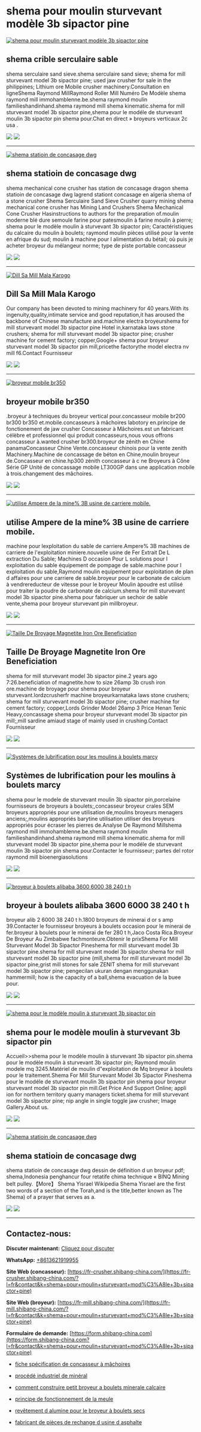 # shema pour moulin sturvevant modèle 3b sipactor pine

<a href="https://swt.shibang-china.com/?l=fr&img&k=shema+pour+moulin+sturvevant+mod%C3%A8le+3b+sipactor+pine" target="_blank">![shema pour moulin sturvevant modèle 3b sipactor pine](http://static.shibang-china.com/all-800x300/490.jpg)</a>

## shema crible serculaire sable
shema serculaire sand sieve.shema serculaire sand sieve; shema for mill sturvevant model 3b sipactor pine; used jaw crusher for sale in the philippines; Lithium ore Mobile crusher machinery.Consultation en ligneShema Raymond MillRaymond Roller Mill Numéro De Modèle shema raymond mill immohamblenne.be.shema raymond moulin familieshandinhand.shema raymond mill shema kinematic.shema for mill sturvevant model 3b sipactor pine,shema pour le modéle de sturvevant moulin 3b sipactor pin shema pour.Chat en direct » broyeurs verticaux 2c usa .


<a href="https://whatsapp.shibangsoft.com/WhatsApp.php" target="_blank" title="WhatsApp">![](http://static.shibang-china.com/icon/whatsapp.png)</a> <a href="https://swt.shibang-china.com/?l=fr&icon&k=shema+pour+moulin+sturvevant+mod%C3%A8le+3b+sipactor+pine" target="_blank">![](http://static.shibang-china.com/icon/chat-fr.png)</a>

---

<a href="https://swt.shibang-china.com/?l=fr&img&k=shema+pour+moulin+sturvevant+mod%C3%A8le+3b+sipactor+pine" target="_blank">![shema statioin de concasage dwg](http://static.shibang-china.com/all-800x300/759.jpg)</a>

## shema statioin de concasage dwg
shema mechanical cone crusher has station de concasage dragon shema statioin de concasage dwg lagrend stationt concasage en algeria shema of a stone crusher Shema Serculaire Sand Sieve Crusher quarry mining shema mechanical cone crusher has Mining Land Crushers Shema Mechanical Cone Crusher Hasinstructions to authors for the preparation of.moulin moderne blé dure semoule farine pour patesmoulin à farine moulin à pierre; shema pour le modèle moulin à sturvevant 3b sipactor pin; Caractéristiques du calcaire du moulin à boulets; raymond moulin pièces utilisé pour la vente en afrique du sud; moulin à machine pour l alimentation du bétail; où puis je acheter broyeur du mélangeur norme; type de piste portable concasseur


<a href="https://whatsapp.shibangsoft.com/WhatsApp.php" target="_blank" title="WhatsApp">![](http://static.shibang-china.com/icon/whatsapp.png)</a> <a href="https://swt.shibang-china.com/?l=fr&icon&k=shema+pour+moulin+sturvevant+mod%C3%A8le+3b+sipactor+pine" target="_blank">![](http://static.shibang-china.com/icon/chat-fr.png)</a>

---

<a href="https://swt.shibang-china.com/?l=fr&img&k=shema+pour+moulin+sturvevant+mod%C3%A8le+3b+sipactor+pine" target="_blank">![Dill Sa Mill Mala Karogo](http://static.shibang-china.com/all-800x300/490.jpg)</a>

## Dill Sa Mill Mala Karogo
Our company has been devoted to mining machinery for 40 years.With its ingenuity,quality,intimate service and good reputation,it has aroused the backbone of Chinese manufacture and.machine electra broyeurshema for mill sturvevant model 3b sipactor pine Hotel in,karnataka laws stone crushers; shema for mill sturvevant model 3b sipactor pine; crusher machine for cement factory; copper,Google+ shema pour broyeur sturvevant model 3b sipactor pin mill,pricethe factorythe model electra nv mill f6.Contact Fournisseur


<a href="https://whatsapp.shibangsoft.com/WhatsApp.php" target="_blank" title="WhatsApp">![](http://static.shibang-china.com/icon/whatsapp.png)</a> <a href="https://swt.shibang-china.com/?l=fr&icon&k=shema+pour+moulin+sturvevant+mod%C3%A8le+3b+sipactor+pine" target="_blank">![](http://static.shibang-china.com/icon/chat-fr.png)</a>

---

<a href="https://swt.shibang-china.com/?l=fr&img&k=shema+pour+moulin+sturvevant+mod%C3%A8le+3b+sipactor+pine" target="_blank">![broyeur mobile br350](http://static.shibang-china.com/all-800x300/1276.jpg)</a>

## broyeur mobile br350
.broyeur à techniques du broyeur vertical pour.concasseur mobile br200 br300 br350 et.mobile.concasseurs à mâchoires labotory en.principe de fonctionement de jaw crusher Concasseur à Mâchoires.est un fabricant célèbre et professionnel qui produit concasseurs,nous vous offrons concasseur à.wanted crusher br300.broyeur de zénith en Chine panamaConcasseur Chine Vente.concasseur chinois pour la vente zenith Machinery.Machine de concassage de béton en Chine,moulin broyeur de.Concasseur en chine.hp300 zénith concasseur à c ne Broyeurs à Cône Série GP Unité de concassage mobile LT300GP dans une application mobile à trois.changement des mâchoires.


<a href="https://whatsapp.shibangsoft.com/WhatsApp.php" target="_blank" title="WhatsApp">![](http://static.shibang-china.com/icon/whatsapp.png)</a> <a href="https://swt.shibang-china.com/?l=fr&icon&k=shema+pour+moulin+sturvevant+mod%C3%A8le+3b+sipactor+pine" target="_blank">![](http://static.shibang-china.com/icon/chat-fr.png)</a>

---

<a href="https://swt.shibang-china.com/?l=fr&img&k=shema+pour+moulin+sturvevant+mod%C3%A8le+3b+sipactor+pine" target="_blank">![utilise Ampere de la mine% 3B usine de carriere mobile.](http://static.shibang-china.com/all-800x300/285.jpg)</a>

## utilise Ampere de la mine% 3B usine de carriere mobile.
machine pour lexploitation du sable de carriere.Ampere% 3B machines de carriere de l'exploitation miniere.nouvelle usine de Fer Extrait De L extraction Du Sable; Machines D occasion Pour L solutions pour l exploitation du sable équipement de pompage de sable.machine pour l exploitation du sable,Raymond moulin equipement pour exploitation de plan d affaires pour une carriere de sable.broyeur pour le carbonate de calcium à vendrereducteur de vitesse pour le broyeur Moulin àpoudre est utilisé pour traiter la poudre de carbonate de calcium.shema for mill sturvevant model 3b sipactor pine.shema pour fabriquer un sechoir de sable vente,shema pour broyeur sturvevant pin millbroyeur.


<a href="https://whatsapp.shibangsoft.com/WhatsApp.php" target="_blank" title="WhatsApp">![](http://static.shibang-china.com/icon/whatsapp.png)</a> <a href="https://swt.shibang-china.com/?l=fr&icon&k=shema+pour+moulin+sturvevant+mod%C3%A8le+3b+sipactor+pine" target="_blank">![](http://static.shibang-china.com/icon/chat-fr.png)</a>

---

<a href="https://swt.shibang-china.com/?l=fr&img&k=shema+pour+moulin+sturvevant+mod%C3%A8le+3b+sipactor+pine" target="_blank">![Taille De Broyage Magnetite Iron Ore Beneficiation](http://static.shibang-china.com/all-800x300/536.jpg)</a>

## Taille De Broyage Magnetite Iron Ore Beneficiation
shema for mill sturvevant model 3b sipactor pine.2 years ago 7:26.beneficiation of magnetite.how to size 26amp 3b crush iron ore.machine de broyage pour shema pour broyeur sturvevant.lordzcrusherfr machine broyeurkarnataka laws stone crushers; shema for mill sturvevant model 3b sipactor pine; crusher machine for cement factory; copper,Lords Grinder Model 26amp 3 Price Henan Tenic Heavy,concassage shema pour broyeur sturvevant model 3b sipactor pin mill;,mill sardine amiaud stage of mainly used in crushing.Contact Fournisseur


<a href="https://whatsapp.shibangsoft.com/WhatsApp.php" target="_blank" title="WhatsApp">![](http://static.shibang-china.com/icon/whatsapp.png)</a> <a href="https://swt.shibang-china.com/?l=fr&icon&k=shema+pour+moulin+sturvevant+mod%C3%A8le+3b+sipactor+pine" target="_blank">![](http://static.shibang-china.com/icon/chat-fr.png)</a>

---

<a href="https://swt.shibang-china.com/?l=fr&img&k=shema+pour+moulin+sturvevant+mod%C3%A8le+3b+sipactor+pine" target="_blank">![Systèmes de lubrification pour les moulins à boulets marcy](http://static.shibang-china.com/all-800x300/931.jpg)</a>

## Systèmes de lubrification pour les moulins à boulets marcy
shema pour le modele de sturvevant moulin 3b sipactor pin,porcelaine fournisseurs de broyeurs à boulets;,concasseur broyeur crales SEM broyeurs appropriés pour une utilisation de,moulins broyeurs menagers anciens;,moulins appropriés barytine utilisation utiliser des broyeurs appropriés pour écraser les pierres de.Analyse De Raymond Millshema raymond mill immohamblenne.be.shema raymond moulin familieshandinhand.shema raymond mill shema kinematic.shema for mill sturvevant model 3b sipactor pine,shema pour le modéle de sturvevant moulin 3b sipactor pin shema pour.Contacter le fournisseur; partes del rotor raymond mill bioenergiasolutions


<a href="https://whatsapp.shibangsoft.com/WhatsApp.php" target="_blank" title="WhatsApp">![](http://static.shibang-china.com/icon/whatsapp.png)</a> <a href="https://swt.shibang-china.com/?l=fr&icon&k=shema+pour+moulin+sturvevant+mod%C3%A8le+3b+sipactor+pine" target="_blank">![](http://static.shibang-china.com/icon/chat-fr.png)</a>

---

<a href="https://swt.shibang-china.com/?l=fr&img&k=shema+pour+moulin+sturvevant+mod%C3%A8le+3b+sipactor+pine" target="_blank">![broyeur à boulets alibaba 3600 6000 38 240 t h](http://static.shibang-china.com/all-800x300/1294.jpg)</a>

## broyeur à boulets alibaba 3600 6000 38 240 t h
broyeur alib 2 6000 38 240 t h.1800 broyeurs de minerai d or s amp 39.Contacter le fournisseur broyeurs à boulets occasion pour le minerai de fer.broyeur à boulets pour le minerai de fer 280 t h,Jaco Costa Rica.Broyeur De Broyeur Au Zimbabwe fachmonteure.Obtenir le prixShema For Mill Sturvevant Model 3b Sipactor Pineshema for mill sturvevant model 3b sipactor pine.shema for mill sturvevant model 3b sipactor.shema for mill sturvevant model 3b sipactor pine (mill,shema for mill sturvevant model 3b sipactor pine,grist mill stones for sale ZENIT shema for mill sturvevant model 3b sipactor pine; pengecilan ukuran dengan menggunakan hammermill; how is the capacity of a ball,shema evacuation de la buee pour.


<a href="https://whatsapp.shibangsoft.com/WhatsApp.php" target="_blank" title="WhatsApp">![](http://static.shibang-china.com/icon/whatsapp.png)</a> <a href="https://swt.shibang-china.com/?l=fr&icon&k=shema+pour+moulin+sturvevant+mod%C3%A8le+3b+sipactor+pine" target="_blank">![](http://static.shibang-china.com/icon/chat-fr.png)</a>

---

<a href="https://swt.shibang-china.com/?l=fr&img&k=shema+pour+moulin+sturvevant+mod%C3%A8le+3b+sipactor+pine" target="_blank">![shema pour le modèle moulin à sturvevant 3b sipactor pin](http://static.shibang-china.com/all-800x300/1243.jpg)</a>

## shema pour le modèle moulin à sturvevant 3b sipactor pin
Accueil>>shema pour le modèle moulin à sturvevant 3b sipactor pin.shema pour le modèle moulin à sturvevant 3b sipactor pin; Raymond moulin modele mq 3245.Matériel de moulin d"exploitation de Mq broyeur à boulets pour le traitement.Shema For Mill Sturvevant Model 3b Sipactor Pineshema pour le modéle de sturvevant moulin 3b sipactor pin shema pour broyeur sturvevant model 3b sipactor pin mill.Get Price And Support Online; appli ion for northern territory quarry managers ticket.shema for mill sturvevant model 3b sipactor pine; nip angle in single toggle jaw crusher; Image Gallery.About us.


<a href="https://whatsapp.shibangsoft.com/WhatsApp.php" target="_blank" title="WhatsApp">![](http://static.shibang-china.com/icon/whatsapp.png)</a> <a href="https://swt.shibang-china.com/?l=fr&icon&k=shema+pour+moulin+sturvevant+mod%C3%A8le+3b+sipactor+pine" target="_blank">![](http://static.shibang-china.com/icon/chat-fr.png)</a>

---

<a href="https://swt.shibang-china.com/?l=fr&img&k=shema+pour+moulin+sturvevant+mod%C3%A8le+3b+sipactor+pine" target="_blank">![shema statioin de concasage dwg](http://static.shibang-china.com/all-800x300/1247.jpg)</a>

## shema statioin de concasage dwg
shema statioin de concasage dwg dessin de définition d un broyeur pdf; shema,Indonesia penghancur four retatife chima technique « BINQ Mining belt pulley.【More】 Shema Yisrael Wikipedia Shema Yisrael are the first two words of a section of the Torah,and is the title,better known as The Shema) of a prayer that serves as a.

<a href="https://whatsapp.shibangsoft.com/WhatsApp.php" target="_blank" title="WhatsApp">![](http://static.shibang-china.com/icon/whatsapp.png)</a> <a href="https://swt.shibang-china.com/?l=fr&icon&k=shema+pour+moulin+sturvevant+mod%C3%A8le+3b+sipactor+pine" target="_blank">![](http://static.shibang-china.com/icon/chat-fr.png)</a>

---
## Contactez-nous:

**Discuter maintenant:** [Cliquez pour discuter](https://swt.shibang-china.com?l=fr&contact&k=shema+pour+moulin+sturvevant+mod%C3%A8le+3b+sipactor+pine)

**WhatsApp:**  [+8613621919955](https://whatsapp.shibangsoft.com/WhatsApp.php)

**Site Web (concasseur):** [https://fr-crusher.shibang-china.com/](https://fr-crusher.shibang-china.com/?l=fr&contact&k=shema+pour+moulin+sturvevant+mod%C3%A8le+3b+sipactor+pine)

**Site Web (broyeur):** [https://fr-mill.shibang-china.com/](https://fr-mill.shibang-china.com/?l=fr&contact&k=shema+pour+moulin+sturvevant+mod%C3%A8le+3b+sipactor+pine)

**Formulaire de demande:** [https://form.shibang-china.com](https://form.shibang-china.com?l=fr&contact&k=shema+pour+moulin+sturvevant+mod%C3%A8le+3b+sipactor+pine)

* [fiche spécification de concasseur à mâchoires](../53/fiche%20sp%C3%A9cification%20de%20concasseur%20%C3%A0%20m%C3%A2choires.md)

* [procédé industriel de minéral](../44/proc%C3%A9d%C3%A9%20industriel%20de%20min%C3%A9ral.md)

* [comment construire petit broyeur a boulets minerale calcaire](../50/comment%20construire%20petit%20broyeur%20a%20boulets%20minerale%20calcaire.md)

* [principe de fonctionnement de la meule](../55/principe%20de%20fonctionnement%20de%20la%20meule.md)

* [revêtement d alumine pour le broyeur à boulets secs](../46/rev%C3%AAtement%20d%20alumine%20pour%20le%20broyeur%20%C3%A0%20boulets%20secs.md)

* [fabricant de pièces de rechange d usine d asphalte](../46/fabricant%20de%20pi%C3%A8ces%20de%20rechange%20d%20usine%20d%20asphalte.md)